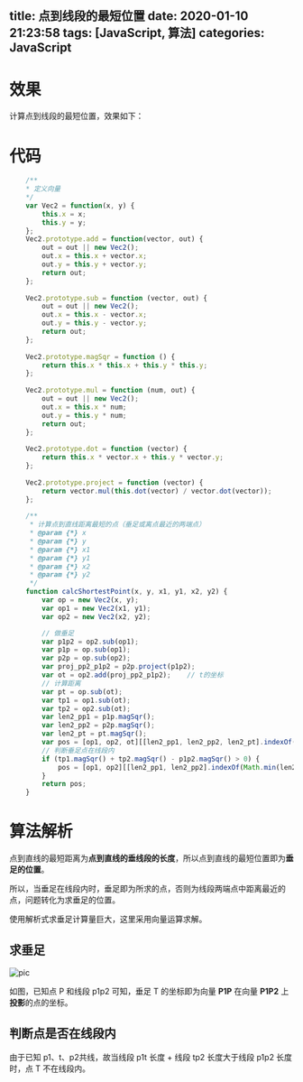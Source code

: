 title: 点到线段的最短位置
date: 2020-01-10 21:23:58
tags: [JavaScript, 算法]
categories: JavaScript
---

# 效果

计算点到线段的最短位置，效果如下：

<div style="text-align:center;background-color:#1e576b">
    <canvas id="point_to_lines_pos_canvas"></canvas>
</div>
<script src="http://code.jquery.com/jquery-1.8.3.js"></script>
 
<script type="text/javascript">
	/**
	* 定义向量
	*/
	var Vec2 = function(x, y) {
		this.x = x;
		this.y = y;
	};
	Vec2.prototype.add = function(vector, out) {
        out = out || new Vec2();
        out.x = this.x + vector.x;
        out.y = this.y + vector.y;
        return out;
	};
	
    Vec2.prototype.sub = function (vector, out) {
        out = out || new Vec2();
        out.x = this.x - vector.x;
        out.y = this.y - vector.y;
        return out;
    };
	
	Vec2.prototype.magSqr = function () {
		return this.x * this.x + this.y * this.y;
	};
	
	Vec2.prototype.mul = function (num, out) {
		out = out || new Vec2();
		out.x = this.x * num;
		out.y = this.y * num;
		return out;
	};
	
	Vec2.prototype.dot = function (vector) {
		return this.x * vector.x + this.y * vector.y;
	};
	
	Vec2.prototype.project = function (vector) {
		return vector.mul(this.dot(vector) / vector.dot(vector));
	};
	
	/**
     * 计算点到直线距离最短的点（垂足或离点最近的两端点）
     * @param {*} x 
     * @param {*} y 
     * @param {*} x1 
     * @param {*} y1 
     * @param {*} x2 
     * @param {*} y2 
     */
    function calcShortestPoint(x, y, x1, y1, x2, y2) {
        var op = new Vec2(x, y);
        var op1 = new Vec2(x1, y1);
        var op2 = new Vec2(x2, y2);

        // 做垂足
        var p1p2 = op2.sub(op1);
        var p1p = op.sub(op1);
        var p2p = op.sub(op2);
        var proj_pp2_p1p2 = p2p.project(p1p2);
        var ot = op2.add(proj_pp2_p1p2);    // t的坐标
		// 计算距离
        var pt = op.sub(ot);
		var tp1 = op1.sub(ot);
		var tp2 = op2.sub(ot);
		var len2_pp1 = p1p.magSqr();
		var len2_pp2 = p2p.magSqr();
		var len2_pt = pt.magSqr();
		var pos = [op1, op2, ot][[len2_pp1, len2_pp2, len2_pt].indexOf(Math.min(len2_pp1, len2_pp2, len2_pt))];
        // 判断垂足点在线段内
		if (tp1.magSqr() + tp2.magSqr() - p1p2.magSqr() > 0) {
			pos = [op1, op2][[len2_pp1, len2_pp2].indexOf(Math.min(len2_pp1, len2_pp2))];
		}
        return pos;
    }
	var positions = null;
	var lastPos = null;
    function draw(fillWidth, fillHeight) {
        var canvas = document.getElementById('point_to_lines_pos_canvas');
        var ctx=canvas.getContext('2d');
        ctx.clearRect(0, 0, fillWidth, fillHeight);
		ctx.strokeStyle="#FFFFFF";
		ctx.strokeRect(0, 0, fillWidth, fillHeight);
		var center = new Vec2(fillWidth / 2, fillHeight / 2);
		var shortest = 1/0;
		positions = positions || [new Vec2(Math.random() * fillWidth, Math.random() * fillHeight), new Vec2(Math.random() * fillWidth, Math.random() * fillHeight)];
		if (positions.length >= 2) {
			for (var i = 0; i < positions.length - 1; i += 1) {
				var p1 = positions[i];
				var p2 = positions[i + 1];
				var calcP = calcShortestPoint(center.x, center.y, p1.x, p1.y, p2.x, p2.y);
				var center_calcP = center.sub(calcP);
				if (shortest > center_calcP.magSqr()) {
					lastPos = calcP;
					shortest = center_calcP.magSqr();
				}
				ctx.beginPath();
				ctx.strokeStyle="#FFFFFF";
				ctx.moveTo(p1.x, p1.y);
				ctx.lineTo(p2.x, p2.y);
				ctx.stroke();
				ctx.strokeStyle="#00FF00";
				ctx.strokeRect(center.x, center.y, 1, 1);
				ctx.strokeStyle="#0000FF";
				ctx.strokeRect(p1.x, p1.y, 1, 1);
				ctx.strokeRect(p2.x, p2.y, 1, 1);
			}
			ctx.beginPath();
			ctx.strokeStyle="#FFFFFF";
			ctx.moveTo(center.x, center.y);
			ctx.lineTo(lastPos.x, lastPos.y);
			ctx.stroke();
		} else if (positions.length > 0) {
			ctx.strokeStyle="#0000FF";
			ctx.strokeRect(positions[0].x, positions[0].y, 1, 1);
			ctx.strokeStyle="#00FF00";
			ctx.strokeRect(center.x, center.y, 1, 1);
		}
    }
    $(document).ready(function() {
        var w = 17;
        var h = 17;
        var border = 24;
        var fillWidth = border * w;
        var fillHeight = border * h;
        $("#point_to_lines_pos_canvas").attr("height", fillHeight + "px");
        $("#point_to_lines_pos_canvas").attr("width", fillWidth + "px");
		$("#point_to_lines_pos_canvas").click(function(event) {
			positions.push(new Vec2(event.offsetX, event.offsetY));
			draw(fillWidth, fillHeight);
		});
		draw(fillWidth, fillHeight);
    });
 
</script>

# 代码

```JavaScript
	/**
	* 定义向量
	*/
	var Vec2 = function(x, y) {
		this.x = x;
		this.y = y;
	};
	Vec2.prototype.add = function(vector, out) {
        out = out || new Vec2();
        out.x = this.x + vector.x;
        out.y = this.y + vector.y;
        return out;
	};
	
    Vec2.prototype.sub = function (vector, out) {
        out = out || new Vec2();
        out.x = this.x - vector.x;
        out.y = this.y - vector.y;
        return out;
    };
	
	Vec2.prototype.magSqr = function () {
		return this.x * this.x + this.y * this.y;
	};
	
	Vec2.prototype.mul = function (num, out) {
		out = out || new Vec2();
		out.x = this.x * num;
		out.y = this.y * num;
		return out;
	};
	
	Vec2.prototype.dot = function (vector) {
		return this.x * vector.x + this.y * vector.y;
	};
	
	Vec2.prototype.project = function (vector) {
		return vector.mul(this.dot(vector) / vector.dot(vector));
	};
	
	/**
     * 计算点到直线距离最短的点（垂足或离点最近的两端点）
     * @param {*} x 
     * @param {*} y 
     * @param {*} x1 
     * @param {*} y1 
     * @param {*} x2 
     * @param {*} y2 
     */
    function calcShortestPoint(x, y, x1, y1, x2, y2) {
        var op = new Vec2(x, y);
        var op1 = new Vec2(x1, y1);
        var op2 = new Vec2(x2, y2);

        // 做垂足
        var p1p2 = op2.sub(op1);
        var p1p = op.sub(op1);
        var p2p = op.sub(op2);
        var proj_pp2_p1p2 = p2p.project(p1p2);
        var ot = op2.add(proj_pp2_p1p2);    // t的坐标
		// 计算距离
        var pt = op.sub(ot);
		var tp1 = op1.sub(ot);
		var tp2 = op2.sub(ot);
		var len2_pp1 = p1p.magSqr();
		var len2_pp2 = p2p.magSqr();
		var len2_pt = pt.magSqr();
		var pos = [op1, op2, ot][[len2_pp1, len2_pp2, len2_pt].indexOf(Math.min(len2_pp1, len2_pp2, len2_pt))];
        // 判断垂足点在线段内
		if (tp1.magSqr() + tp2.magSqr() - p1p2.magSqr() > 0) {
			pos = [op1, op2][[len2_pp1, len2_pp2].indexOf(Math.min(len2_pp1, len2_pp2))];
		}
        return pos;
    }
```
# 算法解析
<!-- more -->

点到直线的最短距离为**点到直线的垂线段的长度**，所以点到直线的最短位置即为**垂足的位置**。

所以，当垂足在线段内时，垂足即为所求的点，否则为线段两端点中距离最近的点，问题转化为求垂足的位置。

使用解析式求垂足计算量巨大，这里采用向量运算求解。

## 求垂足

![pic](http://www.surebrz.com/origin/imgs/p-t-l-1.png)

如图，已知点 P 和线段 p1p2 可知，垂足 T 的坐标即为向量 **P1P** 在向量 **P1P2** 上**投影**的点的坐标。

## 判断点是否在线段内

由于已知 p1、t、p2共线，故当线段 p1t 长度 + 线段 tp2 长度大于线段 p1p2 长度时，点 T 不在线段内。
